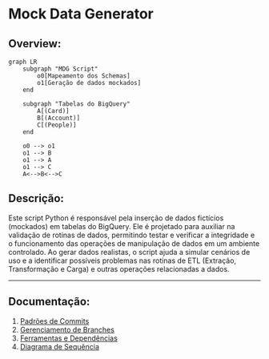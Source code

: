 # **Mock Data Generator**


## Overview:

```mermaid
graph LR
    subgraph "MDG Script" 
        o0[Mapeamento dos Schemas]
        o1[Geração de dados mockados]
    end

    subgraph "Tabelas do BigQuery"
        A[(Card)]
        B[(Account)]
        C[(People)]
    end

    o0 --> o1
    o1 --> B
    o1 --> A
    o1 --> C
    A<-->B<-->C
```

## Descrição:

Este script Python é responsável pela inserção de dados fictícios (mockados) em tabelas do BigQuery. Ele é projetado para auxiliar na validação de rotinas de dados, permitindo testar e verificar a integridade e o funcionamento das operações de manipulação de dados em um ambiente controlado. Ao gerar dados realistas, o script ajuda a simular cenários de uso e a identificar possíveis problemas nas rotinas de ETL (Extração, Transformação e Carga) e outras operações relacionadas a dados.

----

## Documentação:

1. [Padrões de Commits](docs/commit-patterns.md)  
2. [Gerenciamento de Branches](/docs/branch-management.md)
3. [Ferramentas e Dependências](/docs/tools-and-dependencies.md)
4. [Diagrama de Sequência](/docs/sequence-diagram.md)